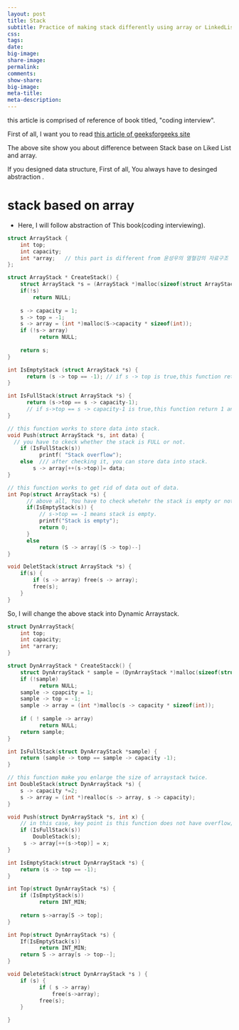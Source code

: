 ```yaml
---
layout: post
title: Stack
subtitle: Practice of making stack differently using array or LinkedList
css:
tags:
date:
big-image:
share-image:
permalink:
comments:
show-share:
big-image:
meta-title:
meta-description:
---
```


this article is comprised of reference of book titled, "coding interview".

First of all, I want you to read [this article of geeksforgeeks site](http://www.geeksforgeeks.org/linked-list-vs-array/)

The above site show you about difference between Stack base on Liked List and array.

If you designed data structure, First of all, You always have to desinged abstraction .

# stack based on array

 - Here, I will follow abstraction of This book(coding interviewing).
 
```c
struct ArrayStack {
    int top;
    int capacity;
    int *array;   // this part is different from 윤성우의 열혈강의 자료구조
};

struct ArrayStack * CreateStack() {
    struct ArrayStack *s = (ArrayStack *)malloc(sizeof(struct ArrayStack));
    if(!s)
        return NULL;
        
    s -> capacity = 1;
    s -> top = -1;
    s -> array = (int *)malloc(S->capacity * sizeof(int)); 
    if (!s-> array)
          return NULL;
  
    return s; 
}

int IsEmptyStack (struct ArrayStack *s) {
      return (s -> top == -1); // if s -> top is true,this function return 1 and if s -> top is false,  this function reture 0,
}

int IsFullStack(struct ArrayStack *s) {
      return (s->top == s -> capacity-1);
      // if s->top == s -> capacity-1 is true,this function return 1 and if s->top == s -> capacity-1 is false,  this function reture 0
}

// this function works to store data into stack. 
void Push(struct ArrayStack *s, int data) {
  // you have to ckeck whether the stack is FULL or not. 
    if (IsFullStack(s))
          printf( "Stack overflow");
    else  /// after checking it, you can store data into stack. 
        s -> array[++(s->top)]= data;
}

// this function works to get rid of data out of data. 
int Pop(struct ArrayStack *s) {
      // above all, You have to check whetehr the stack is empty or not
      if(IsEmptyStack(s)) {
          // s->top == -1 means stack is empty.
          printf("Stack is empty");
          return 0;
      }
      else 
          return (S -> array[(S -> top)--]
}

void DeletStack(struct ArrayStack *s) {
    if(s) {
        if (s -> array) free(s -> array);
        free(s);
    }
}
```

So, I will change the above stack into Dynamic Arraystack.

```c
struct DynArrayStack{
    int top;
    int capacity;
    int *arrary;
}

struct DynArrayStack * CreateStacck() {
    struct DynArrayStack * sample = (DynArrayStack *)malloc(sizeof(struct DynArrayStack));
    if (!sample)
          return NULL;
    sample -> cpapcity = 1; 
    sample -> top = -1; 
    sample -> array = (int *)malloc(s -> capacity * sizeof(int));
    
    if ( ! sample -> array)
          return NULL;
    return sample;
}

int IsFullStack(struct DynArrayStack *sample) {
    return (sample -> tomp == sample -> capacity -1);
}

// this function make you enlarge the size of arraystack twice. 
int DoubleStack(struct DynArrayStack *s) {
    s -> capacity *=2;
    s -> array = (int *)realloc(s -> array, s -> capacity);
}

void Push(struct DynArrayStack *s, int x) {
    // in this case, key point is this function does not have overflow;
    if (IsFullStack(s))
        DoubleStack(s);
     s -> array[++(s->top)] = x;
}

int IsEmptyStack(struct DynArrayStack *s) {
    return (s -> top == -1);
}

int Top(struct DynArrayStack *s) {
    if (IsEmptyStack(s))
          return INT_MIN;
      
    return s->array[S -> top];
}

int Pop(struct DynArrayStack *s) {
    If(IsEmptyStack(s))
          return INT_MIN;
    return S -> array[s -> top--];
}

void DeleteStack(struct DynArrayStack *s ) {
    if (s) {
          if ( s -> array) 
              free(s->array);
          free(s);
    }

}
```


 
